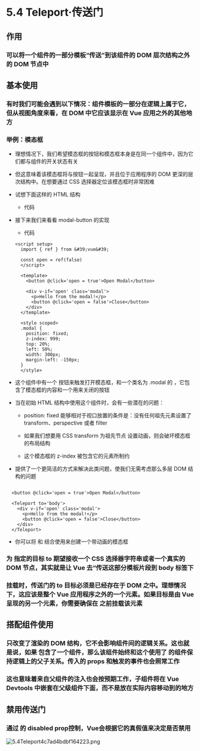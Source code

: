 # 5.4 Teleport·传送门

## 作用

### 可以将一个组件的一部分模板“传送”到该组件的 DOM 层次结构之外的 DOM 节点中

## 基本使用

### 有时我们可能会遇到以下情况：组件模板的一部分在逻辑上属于它，但从视图角度来看，在 DOM 中它应该显示在 Vue 应用之外的其他地方

### 举例：模态框

- 理想情况下，我们希望模态框的按钮和模态框本身是在同一个组件中，因为它们都与组件的开关状态有关

- 但这意味着该模态框将与按钮一起呈现，并且位于应用程序的 DOM 更深的层次结构中。在想要通过 CSS 选择器定位该模态框时非常困难

- 试想下面这样的 HTML 结构

	- 代码

	 
- 接下来我们来看看 modal-button 的实现

	- 代码

	```vue
  <script setup>
	  import { ref } from &#39;vue&#39;
	  
	  const open = ref(false)
	  </script>
	  
	  <template>
	    <button @click='open = true'>Open Modal</button>
	  
	    <div v-if='open' class='modal'>
	      <p>Hello from the modal!</p>
	      <button @click='open = false'>Close</button>
	    </div>
	  </template>
	  
	  <style scoped>
	  .modal {
	    position: fixed;
	    z-index: 999;
	    top: 20%;
	    left: 50%;
	    width: 300px;
	    margin-left: -150px;
	  }
	  </style>

	```
- 这个组件中有一个  按钮来触发打开模态框，和一个类名为 .modal 的 ，它包含了模态框的内容和一个用来关闭的按钮

- 当在初始 HTML 结构中使用这个组件时，会有一些潜在的问题：

	- position: fixed 能够相对于视口放置的条件是：没有任何祖先元素设置了 transform、perspective 或者 filter 

	- 如果我们想要用 CSS transform 为祖先节点  设置动画，则会破坏模态框的布局结构

	- 这个模态框的 z-index 被包含它的元素所制约

-  提供了一个更简洁的方式来解决此类问题，使我们无需考虑那么多层 DOM 结构的问题

```vue

  <button @click='open = true'>Open Modal</button>
  
  <Teleport to='body'>
    <div v-if='open' class='modal'>
      <p>Hello from the modal!</p>
      <button @click='open = false'>Close</button>
    </div>
  </Teleport>
```
- 你可以将  和  结合使用来创建一个带动画的模态框

### 为  指定的目标 to 期望接收一个 CSS 选择器字符串或者一个真实的 DOM 节点，其实就是让 Vue 去“传送这部分模板片段到 body 标签下

###  挂载时，传送门的 to 目标必须是已经存在于 DOM 之中。理想情况下，这应该是整个 Vue 应用程序之外的一个元素。如果目标是由 Vue 呈现的另一个元素，你需要确保在  之前挂载该元素

## 搭配组件使用

###  只改变了渲染的 DOM 结构，它不会影响组件间的逻辑关系。这也就是说，如果  包含了一个组件，那么该组件始终和这个使用了  的组件保持逻辑上的父子关系。传入的 props 和触发的事件也会照常工作

### 这也意味着来自父组件的注入也会按预期工作，子组件将在 Vue Devtools 中嵌套在父级组件下面，而不是放在实际内容移动到的地方

## 禁用传送门

### 通过 的 disabled prop控制，Vue会根据它的真假值来决定是否禁用


![5.4Teleport4c7ad4bdbf164223.png](https://img.picgo.net/2024/02/10/5.4Teleport4c7ad4bdbf164223.png)